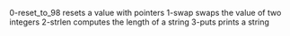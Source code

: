 0-reset_to_98 resets a value with pointers
1-swap swaps the value of two integers
2-strlen computes the length of a string
3-puts prints a string
